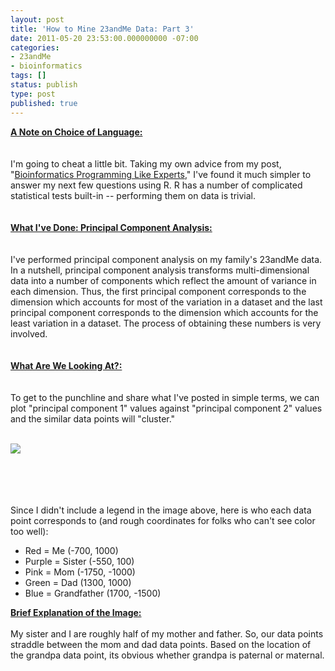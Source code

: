 ```yaml
---
layout: post
title: 'How to Mine 23andMe Data: Part 3'
date: 2011-05-20 23:53:00.000000000 -07:00
categories:
- 23andMe
- bioinformatics
tags: []
status: publish
type: post
published: true
---
```

<p><span><b><u>A Note on Choice of Language:</u></b></span><br /><span><b><u><br /></u></b></span><br /><span>I'm going to cheat a little bit. Taking my own advice from my post, "<a href="http://www.nikhilgopal.com/2011/05/bioinformatics-programming-like-experts.html">Bioinformatics Programming Like Experts</a>," I've found it much simpler to answer my next few questions using R. R has a number of complicated statistical tests built-in -- performing them on data is trivial.</span><br /><span><br /></span><br /><span><b><u>What I've Done: Principal Component Analysis:</u></b></span><br /><span><b><u><br /></u></b></span><br /><span>I've performed principal component analysis on my family's 23andMe data. In a nutshell, principal component analysis transforms multi-dimensional data into a number of components which reflect the amount of variance in each dimension. Thus, the first principal component corresponds to the dimension which accounts for most of the variation in a dataset and the last principal component </span><span>corresponds to the dimension which</span><span> </span><span>accounts for the least variation in a dataset. The process of obtaining these numbers is very involved. </span><br /><span><br /></span><br /><span><b><u>What Are We Looking At?:</u></b></span><br /><span><b><u><br /></u></b></span><br /><span>To get to the punchline and share what I've posted in simple terms, we can plot "principal component 1" values against "principal component 2" values and the similar data points will "cluster."</span><br /><span><br /></span>
<div><a href="http://1.bp.blogspot.com/-D7Jxx4rYBzs/TdHjjrgsv8I/AAAAAAAAABw/6sl8bmM5oWA/s1600/PCA.png" imageanchor="1"><span><img border="0" src="{{ site.url }}/assets/PCA.png" /></span></a></div>
<p><span><br /></span><br /><span><br /></span><br /><span>Since I didn't include a legend in the image above, here is who each data point corresponds to (and rough coordinates for folks who can't see color too well):</span></p>
<ul>
<li><span>Red = Me (-700, 1000)</span></li>
<li><span>Purple = Sister (-550, 100)</span></li>
<li><span>Pink = Mom (-1750, -1000)</span></li>
<li><span>Green = Dad (1300, 1000)</span></li>
<li><span>Blue = Grandfather (1700, -1500)</span></li>
</ul>
<div><span><b><u>Brief Explanation of the Image:</u></b></span><br /><span><b><u><br /></u></b></span></div>
<div><span>My sister and I are roughly half of my mother and father. So, our data points straddle between the mom and dad data points. Based on the location of the grandpa data point, its obvious whether grandpa is paternal or maternal.</span></div>
